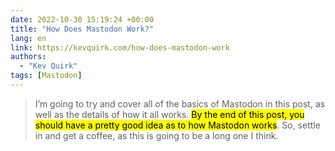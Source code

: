 ```yaml
---
date: 2022-10-30 15:19:24 +00:00
title: "How Does Mastodon Work?"
lang: en
link: https://kevquirk.com/how-does-mastodon-work
authors:
  - "Kev Quirk"
tags: [Mastodon]
---
```


> I’m going to try and cover all of the basics of Mastodon in this post, as well as the details of how it all works. <mark>By the end of this post, you should have a pretty good idea as to how Mastodon works</mark>. So, settle in and get a coffee, as this is going to be a long one I think.
